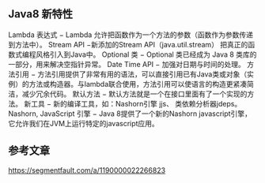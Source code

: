 ## Java8 新特性
Lambda 表达式 − Lambda 允许把函数作为一个方法的参数（函数作为参数传递到方法中）。
Stream API −新添加的Stream API（java.util.stream） 把真正的函数式编程风格引入到Java中。
Optional 类 − Optional 类已经成为 Java 8 类库的一部分，用来解决空指针异常。
Date Time API − 加强对日期与时间的处理。
方法引用 − 方法引用提供了非常有用的语法，可以直接引用已有Java类或对象（实例）的方法或构造器。与lambda联合使用，方法引用可以使语言的构造更紧凑简洁，减少冗余代码。
默认方法 − 默认方法就是一个在接口里面有了一个实现的方法。
新工具 − 新的编译工具，如：Nashorn引擎 jjs、 类依赖分析器jdeps。
Nashorn, JavaScript 引擎 − Java 8提供了一个新的Nashorn javascript引擎，它允许我们在JVM上运行特定的javascript应用。



## 参考文章
https://segmentfault.com/a/1190000022266823

